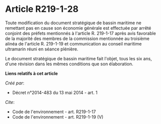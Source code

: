 # Article R219-1-28

Toute modification du document stratégique de bassin maritime ne remettant pas en cause son économie générale est effectuée
par arrêté conjoint des préfets mentionnés à l'article R. 219-1-17 après avis favorable de la majorité des membres de la
commission mentionnée au troisième alinéa de l'article R. 219-1-19 et communication au conseil maritime ultramarin réuni en
séance plénière. 

Le document stratégique de bassin maritime fait l'objet, tous les six ans, d'une révision dans les mêmes conditions que son
élaboration.

**Liens relatifs à cet article**

_Créé par_:

  - Décret n°2014-483 du 13 mai 2014 - art. 1

_Cite_:

  - Code de l'environnement - art. R219-1-17
  - Code de l'environnement - art. R219-1-19 (V)
